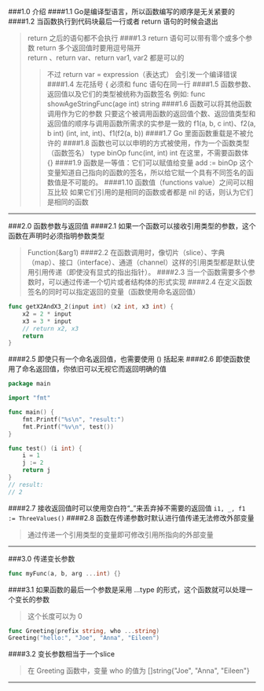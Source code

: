 ###1.0 介绍
####1.1 Go是编译型语言，所以函数编写的顺序是无关紧要的
####1.2 当函数执行到代码块最后一行或者 return 语句的时候会退出
>return 之后的语句都不会执行
####1.3 return 语句可以带有零个或多个参数
>return 多个返回值时要用逗号隔开  
>return 、return var、return var1, var2 都是可以的
>>不过 return var = expression（表达式） 会引发一个编译错误
####1.4 左花括号 { 必须和 func 语句在同一行
####1.5 函数参数、返回值以及它们的类型被统称为函数签名
>例如: func showAgeStringFunc(age int) string
####1.6 函数可以将其他函数调用作为它的参数
>只要这个被调用函数的返回值个数、返回值类型和返回值的顺序与调用函数所需求的实参是一致的
>>f1(a, b, c int)、f2(a, b int) (int, int, int)、f1(f2(a, b))
####1.7 Go 里面函数重载是不被允许的
####1.8 函数也可以以申明的方式被使用，作为一个函数类型（函数签名）
>type binOp func(int, int) int
>>在这里，不需要函数体 {}
####1.9 函数是一等值：它们可以赋值给变量
>add := binOp
>>这个变量知道自己指向的函数的签名，所以给它赋一个具有不同签名的函数值是不可能的。
####1.10 函数值（functions value）之间可以相互比较
>如果它们引用的是相同的函数或者都是 nil 的话，则认为它们是相同的函数
***
###2.0 函数参数与返回值
####2.1 如果一个函数可以接收引用类型的参数，这个函数在声明时必须指明参数类型
>Function(&arg1)
####2.2 在函数调用时，像切片（slice）、字典（map）、接口（interface）、通道（channel）这样的引用类型都是默认使用引用传递（即使没有显式的指出指针）。
####2.3 当一个函数需要多个参数时，可以通过传递一个切片或者结构体的形式实现
####2.4 在定义函数签名的同时可以指定返回的变量（函数使用命名返回值）
```go
func getX2AndX3_2(input int) (x2 int, x3 int) {
    x2 = 2 * input
    x3 = 3 * input
    // return x2, x3
    return
}
```
####2.5 即使只有一个命名返回值，也需要使用 () 括起来
####2.6 即使函数使用了命名返回值，你依旧可以无视它而返回明确的值
```go
package main

import "fmt"

func main() {
    fmt.Printf("%s\n", "result:")
    fmt.Printf("%v\n", test())
}

func test() (i int) {
    i = 1
    j := 2
    return j
}
// result:
// 2
```
####2.7 接收返回值时可以使用空白符“_”来丢弃掉不需要的返回值
```i1, _, f1 := ThreeValues()```
####2.8 函数在传递参数时默认进行值传递无法修改外部变量
>通过传递一个引用类型的变量即可修改引用所指向的外部变量
***
###3.0 传递变长参数
```go
func myFunc(a, b, arg ...int) {}
```
####3.1 如果函数的最后一个参数是采用 ...type 的形式，这个函数就可以处理一个变长的参数
>这个长度可以为 0
```go
func Greeting(prefix string, who ...string)
Greeting("hello:", "Joe", "Anna", "Eileen")
```
####3.2 变长参数相当于一个slice
>在 Greeting 函数中，变量 who 的值为 []string{"Joe", "Anna", "Eileen"}
***